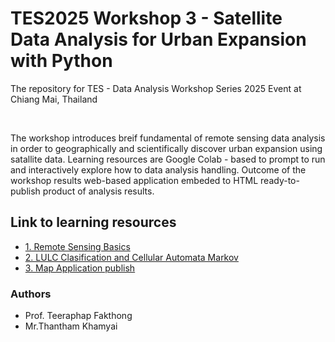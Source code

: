 # TES2025 Workshop 3 - Satellite Data Analysis for Urban Expansion with Python

The repository for TES - Data Analysis Workshop Series 2025 Event at Chiang Mai, Thailand

<br>

The workshop introduces breif fundamental of remote sensing data analysis in order to geographically and scientifically discover urban expansion using satallite data. Learning resources are Google Colab - based to prompt to run and interactively explore how to data analysis handling. Outcome of the workshop results web-based application embeded to HTML ready-to-publish product of analysis results. 

## Link to learning resources

- [1. Remote Sensing Basics](https://colab.research.google.com/github/thanthamky/tes-urban/blob/main/1_remote-sensing-exploration.ipynb)
- [2. LULC Clasification and Cellular Automata Markov](https://colab.research.google.com/github/thanthamky/tes-urban/blob/main/2_urban-expansion-analysis.ipynb)
- [3. Map Application publish](https://colab.research.google.com/github/thanthamky/tes-urban/blob/main/2_urban-expansion-analysis.ipynb)

### Authors

- Prof. Teeraphap Fakthong
- Mr.Thantham Khamyai

